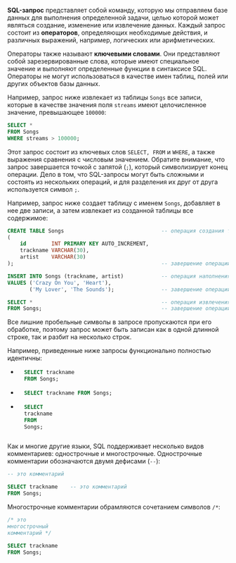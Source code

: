 

**SQL-запрос** представляет собой команду, которую мы отправляем базе данных для выполнения определенной задачи, целью которой может являться создание, изменение или извлечение данных. Каждый запрос состоит из **операторов**, определяющих необходимые действия, и различных выражений, например, логических или арифметических.

Операторы также называют **ключевыми словами**. Они представляют собой зарезервированные слова, которые имеют специальное значение и выполняют определенные функции в синтаксисе SQL. Операторы не могут использоваться в качестве имен таблиц, полей или других объектов базы данных.

Например, запрос ниже извлекает из таблицы `Songs` все записи, которые в качестве значения поля `streams` имеют целочисленное значение, превышающее `100000`:

```sql
SELECT *
FROM Songs
WHERE streams > 100000;
```

Этот запрос состоит из ключевых слов `SELECT, FROM` и `WHERE`, а также выражения сравнения с числовым значением. Обратите внимание, что запрос завершается точкой с запятой (`;`), который символизирует конец операции. Дело в том, что SQL-запросы могут быть сложными и состоять из нескольких операций, и для разделения их друг от друга используется символ `;`.

Например, запрос ниже создает таблицу с именем `Songs`, добавляет в нее две записи, а затем извлекает из созданной таблицы все содержимое:

```sql
CREATE TABLE Songs                               -- операция создания таблицы
(
    id        INT PRIMARY KEY AUTO_INCREMENT,
    trackname VARCHAR(30),
    artist    VARCHAR(30)
);                                               -- завершение операции

INSERT INTO Songs (trackname, artist)            -- операция наполнения таблицы
VALUES ('Crazy On You', 'Heart'),
       ('My Lover', 'The Sounds');               -- завершение операции

SELECT *                                         -- операция извлечения данных из таблицы
FROM Songs;                                      -- завершение операции
```

Все лишние пробельные символы в запросе пропускаются при его обработке, поэтому запрос может быть записан как в одной длинной строке, так и разбит на несколько строк.

Например, приведенные ниже запросы функционально полностью идентичны:

- ```sql
    SELECT trackname
    FROM Songs;
    ```
       
- ```sql
    SELECT trackname FROM Songs;
    ```
- ```sql
    SELECT
    trackname
    FROM
    Songs;
    ```

```
```
Как и многие другие языки, SQL поддерживает несколько видов комментариев: однострочные и многострочные. Однострочные комментарии обозначаются двумя дефисами (`--`):

```sql
-- это комментарий

SELECT trackname    -- это комментарий
FROM Songs;
```

Многострочные комментарии обрамляются сочетанием символов `/*`:

```sql
/* это
многострочный
комментарий */

SELECT trackname
FROM Songs;
```